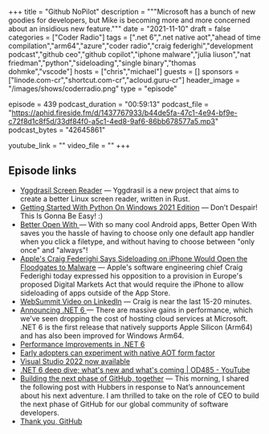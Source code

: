 +++
title = "Github NoPilot"
description = """Microsoft has a bunch of new goodies for developers, but Mike is becoming more and more concerned about an insidious new feature."""
date = "2021-11-10"
draft = false
categories = ["Coder Radio"]
tags = [".net 6",".net native aot","ahead of time compilation","arm64","azure","coder radio","craig federighi","development podcast","github ceo","github copilot","iphone malware","julia liuson","nat friedman","python","sideloading","single binary","thomas dohmke","vscode"]
hosts = ["chris","michael"]
guests = []
sponsors = ["linode.com-cr","shortcut.com-cr","acloud.guru-cr"]
header_image = "/images/shows/coderradio.png"
type = "episode"

episode = 439
podcast_duration = "00:59:13"
podcast_file = "https://aphid.fireside.fm/d/1437767933/b44de5fa-47c1-4e94-bf9e-c72f8d1c8f5d/33df84f0-a5c1-4ed8-9af6-86bb678577a5.mp3"
podcast_bytes = "42645861"

youtube_link = ""
video_file = ""
+++

## Episode links

  * [Yggdrasil Screen Reader](https://yggdrasil-sr.github.io/ "Yggdrasil Screen Reader") — Yggdrasil is a new project that aims to create a better Linux screen reader, written in Rust.
  * [Getting Started With Python On Windows 2021 Edition](https://www.feoh.org/getting-started-with-python-on-windows-2021-edition-push-the-easy-button.html "Getting Started With Python On Windows 2021 Edition") — Don’t Despair! This Is Gonna Be Easy! :)
  * [Better Open With ](https://play.google.com/store/apps/details?id=com.aboutmycode.betteropenwith "Better Open With ") — With so many cool Android apps, Better Open With saves you the hassle of having to choose only one default app handler when you click a filetype, and without having to choose between "only once" and "always"!
  * [Apple's Craig Federighi Says Sideloading on iPhone Would Open the Floodgates to Malware](https://www.macrumors.com/2021/11/03/craig-federighi-opposes-sideloading/ "Apple's Craig Federighi Says Sideloading on iPhone Would Open the Floodgates to Malware") — Apple's software engineering chief Craig Federighi today expressed his opposition to a provision in Europe's proposed Digital Markets Act that would require the iPhone to allow sideloading of apps outside of the App Store. 
  * [WebSummit Video on LinkedIn](https://www.linkedin.com/video/live/urn:li:ugcPost:6861646572271218688/ "WebSummit Video on LinkedIn") — Craig is near the last 15-20 minutes.
  * [Announcing .NET 6 ](https://devblogs.microsoft.com/dotnet/announcing-net-6/ "Announcing .NET 6 ") — There are massive gains in performance, which we’ve seen dropping the cost of hosting cloud services at Microsoft. .NET 6 is the first release that natively supports Apple Silicon (Arm64) and has also been improved for Windows Arm64.
  * [Performance Improvements in .NET 6](https://devblogs.microsoft.com/dotnet/performance-improvements-in-net-6/ "Performance Improvements in .NET 6")
  * [Early adopters can experiment with native AOT form factor](https://github.com/dotnet/runtimelab/issues/248 "Early adopters can experiment with native AOT form factor")
  * [Visual Studio 2022 now available](https://devblogs.microsoft.com/visualstudio/visual-studio-2022-now-available/ "Visual Studio 2022 now available")
  * [.NET 6 deep dive; what's new and what's coming | OD485 - YouTube](https://www.youtube.com/watch?v=GJ_PaRNDe9E&t=427s ".NET 6 deep dive; what's new and what's coming | OD485 - YouTube")
  * [Building the next phase of GitHub, together](https://github.blog/2021-11-03-building-the-next-phase-of-github-together/ "Building the next phase of GitHub, together") — This morning, I shared the following post with Hubbers in response to Nat’s announcement about his next adventure. I am thrilled to take on the role of CEO to build the next phase of GitHub for our global community of software developers. 
  * [Thank you, GitHub](https://github.blog/2021-11-03-thank-you-github/ "Thank you, GitHub")

